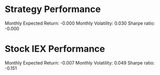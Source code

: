 # Strategy Performance
Monthly Expected Return: -0.000
Monthly Volatility: 0.030
Sharpe ratio: -0.000
# Stock IEX Performance
Monthly Expected Return: -0.007
Monthly Volatility: 0.049
Sharpe ratio: -0.151
